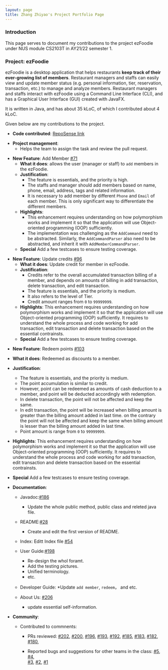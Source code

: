 ```yaml
---
layout: page
title: Zhang Zhiyao's Project Portfolio Page
---
```


### Introduction

This page serves to document my contributions to the project ezFoodie under NUS module CS2103T in AY21/22 semester 1.

### Project: ezFoodie

ezFoodie is a desktop application that helps restaurants **keep track of their ever-growing list of members**.
Restaurant managers and staffs can easily view and update member status (e.g. personal information, tier, reservation, transaction, etc.) to manage and analyze members.
Restaurant managers and staffs interact with ezFoodie using a Command Line Interface (CLI), and has a Graphical User Interface (GUI) created with JavaFX.

It is written in Java, and has about 35 kLoC, of which I contributed about 4 kLoC.

Given below are my contributions to the project.

* **Code contributed**: [RepoSense link](https://nus-cs2103-ay2122s1.github.io/tp-dashboard/?breakdown=true&search=zzybluebell)
<bc>

* **Project management**:
    * Helps the team to assign the task and review the pull request.
<bc>

* **New Feature**: Add Member [\#71](https://github.com/AY2122S1-CS2103T-F12-4/tp/pull/71)
  * **What it does**: allows the user (manager or staff) to `add` members in the ezFoodie.
  * **Justification**: 
    * The feature is essentials, and the priority is high. 
    * The staffs and manager should add members based on name, phone, email, address, tags and related information. 
    * It is necessary to add member by different `Phone` and `Email` of each member. This is only significant way to differentiate the different members.
  * **Highlights**:  
    * This enhancement requires understanding on how polymorphism works and implement it so that the application will use Object-oriented programming (OOP) sufficiently. 
    * The implementation was challenging as the `AddCommand` need to be abstracted. Similarly, the `AddCommandParser` also need to be abstracted, and inherit it with `AddMemberCommandParser`.
  * **Special** Add a few testcases to ensure testing coverage.
<bc>

* **New Feature**: Update credits [\#96](https://github.com/AY2122S1-CS2103T-F12-4/tp/pull/96)
  * **What it does**: Update credit for member in ezFoodie.
  * **Justification**: 
    * Credits refer to the overall accumulated transaction billing of a member, and depends on amounts of billing in add transaction, delete transaction, and edit transaction.
    * The feature is essentials, and the priority is medium. 
    * It also refers to the level of Tier. 
    * Credit amount ranges from `0` to `99999999`.
  * **Highlights**:  This enhancement requires understanding on how polymorphism works and implement it so that the application will use Object-oriented programming (OOP) sufficiently. It requires to understand the whole process and code working for add transaction, edit transaction and delete transaction based on the essential contrainsts.
  * **Special** Add a few testcases to ensure testing coverage.
<bc>

  * **New Feature**: Redeem points [\#103](https://github.com/AY2122S1-CS2103T-F12-4/tp/pull/103)
  * **What it does**: Redeemed as discounts to a member.
  * **Justification**: 
    * The feature is essentials, and the priority is medium.
    * The point accumulation is similar to credit.
    * However, point can be redeemed as amounts of cash deduction to a member, and point will be deducted accordingly with redemption.
    * In delete transaction, the point will not be affected and keep the same.
    * In edit transaction, the point will be increased when billing amount is greater than the billing amount added in last time. on the contrary the point will not be affected and keep the same when billing amount is lesser than the billing amount added in last time.
    * Point amount is range from `0` to `99999999`.
  * **Highlights**:  This enhancement requires understanding on how polymorphism works and implement it so that the application will use Object-oriented programming (OOP) sufficiently. It requires to understand the whole process and code working for add transaction, edit transaction and delete transaction based on the essential contrainsts.
  * **Special** Add a few testcases to ensure testing coverage.

* **Documentation**:

    * Javadoc:[\#186](https://github.com/AY2122S1-CS2103T-F12-4/tp/pull/186)
        *  Update the whole public method, public class and releted java file.

    * README:[\#28](https://github.com/AY2122S1-CS2103T-F12-4/tp/pull/28)
        * Create and edit the first version of README.

    * Index: Editt Index file [\#54](https://github.com/AY2122S1-CS2103T-F12-4/tp/pull/54)

    * User Guide:[\#198](https://github.com/AY2122S1-CS2103T-F12-4/tp/pull/198)
        * Re-design the whol foramt.
        * Add the testing pictures.
        * Unified terminology.
        * etc.

    * Developer Guide: 
        *Update `add member`, `redeem`， and etc.

    * About Us: [\#206](https://github.com/AY2122S1-CS2103T-F12-4/tp/pull/206)
        * update essential self-information.

* **Community**:
    * Contributed to commnents:
        * PRs reviewed:
        [\#202](https://github.com/AY2122S1-CS2103T-F12-4/tp/pull/202), 
        [\#200](https://github.com/AY2122S1-CS2103T-F12-4/tp/pull/200), 
        [\#196](https://github.com/AY2122S1-CS2103T-F12-4/tp/pull/196), 
        [\#193](https://github.com/AY2122S1-CS2103T-F12-4/tp/pull/193), 
        [\#192](https://github.com/AY2122S1-CS2103T-F12-4/tp/pull/192), 
        [\#185](https://github.com/AY2122S1-CS2103T-F12-4/tp/pull/185), 
        [\#183](https://github.com/AY2122S1-CS2103T-F12-4/tp/pull/183), 
        [\#182](https://github.com/AY2122S1-CS2103T-F12-4/tp/pull/182), 
        [\#180](https://github.com/AY2122S1-CS2103T-F12-4/tp/pull/180),


        * Reported bugs and suggestions for other teams in the class: 
            [\#5](https://github.com/zzybluebell/ped/issues/5), 
            [\#4](https://github.com/zzybluebell/ped/issues/4),  
            [\#3](https://github.com/zzybluebell/ped/issues/3), 
            [\#2](https://github.com/zzybluebell/ped/issues/1), 
            [\#1](https://github.com/zzybluebell/ped/issues/1)
